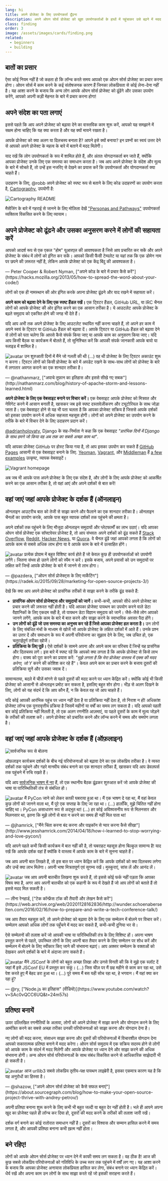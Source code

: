 ```yaml
---
lang: hi
title: अपने प्रोजेक्ट के लिए उपयोगकर्ता ढूँढना
description: अपने ओपन सोर्स प्रोजेक्ट को खुश उपयोगकर्ताओं के हाथों में पहुंचाकर उसे बढ़ने में मदद करें।
class: finding
order: 3
image: /assets/images/cards/finding.png
related:
  - beginners
  - building
---
```


## बातों का प्रसार

ऐसा कोई नियम नहीं है जो कहता हो कि लॉन्च करते समय आपको एक ओपन सोर्स प्रोजेक्ट का प्रचार करना होगा। ओपन सोर्स में काम करने के कई संतोषजनक कारण हैं जिनका लोकप्रियता से कोई लेना-देना नहीं है। यह आशा करने के बजाय कि अन्य लोग आपके ओपन सोर्स प्रोजेक्ट को ढूंढेंगे और उसका उपयोग करेंगे, आपको अपनी कड़ी मेहनत के बारे में प्रचार करना होगा!

## अपने संदेश का पता लगाएं

इससे पहले कि आप अपने प्रोजेक्ट को बढ़ावा देने का वास्तविक काम शुरू करें, आपको यह समझाने में सक्षम होना चाहिए कि यह क्या करता है और यह क्यों मायने रखता है।

आपके प्रोजेक्ट को क्या अलग या दिलचस्प बनाता है? आपने इसे क्यों बनाया? इन प्रश्नों का स्वयं उत्तर देने से आपको अपने प्रोजेक्ट के महत्व के बारे में बताने में मदद मिलेगी।

याद रखें कि लोग उपयोगकर्ता के रूप में शामिल होते हैं, और अंततः योगदानकर्ता बन जाते हैं, क्योंकि आपका प्रोजेक्ट उनके लिए एक समस्या का समाधान करता है। जब आप अपने प्रोजेक्ट के संदेश और मूल्य के बारे में सोचते हैं, तो उन्हें इस नजरिए से देखने का प्रयास करें कि उपयोगकर्ता और योगदानकर्ता क्या चाहते हैं।

उदाहरण के लिए, @robb अपने प्रोजेक्ट को स्पष्ट रूप से बताने के लिए कोड उदाहरणों का उपयोग करता है, [Cartography](https://github.com/robb/Cartography), उपयोगी है:

![Cartography README](/assets/images/finding-users/cartography.jpg)

मैसेजिंग के बारे में गहराई से जानने के लिए मोज़िला देखें ["Personas and Pathways"](https://mozillascience.github.io/working-open-workshop/personas_pathways/) उपयोगकर्ता व्यक्तित्व विकसित करने के लिए व्यायाम।

## अपने प्रोजेक्ट को ढूंढने और उसका अनुसरण करने में लोगों की सहायता करें

<aside markdown="1" class="pquote">
  आपको आदर्श रूप से एक एकल "होम" यूआरएल की आवश्यकता है जिसे आप प्रचारित कर सकें और अपने प्रोजेक्ट के संबंध में लोगों को इंगित कर सकें। आपको किसी फैंसी टेम्पलेट या यहां तक ​​कि एक डोमेन नाम पर छपने की ज़रूरत नहीं है, लेकिन आपके प्रोजेक्ट को एक केंद्र बिंदु की आवश्यकता है।
  <p markdown="1" class="pquote-credit">
— Peter Cooper & Robert Nyman, ["अपने कोड के बारे में प्रचार कैसे करें"](https://hacks.mozilla.org/2013/05/how-to-spread-the-word-about-your-code/)
  </p>
</aside>

लोगों को एक ही नामस्थान की ओर इंगित करके अपना प्रोजेक्ट ढूंढने और याद रखने में सहायता करें।

**अपने काम को बढ़ावा देने के लिए एक स्पष्ट हैंडल रखें।** एक ट्विटर हैंडल, GitHub URL, या IRC चैनल लोगों को आपके प्रोजेक्ट की ओर इंगित करने का एक आसान तरीका है। ये आउटलेट आपके प्रोजेक्ट के बढ़ते समुदाय को एकत्रित होने की जगह भी देते हैं।

यदि आप अभी तक अपने प्रोजेक्ट के लिए आउटलेट स्थापित नहीं करना चाहते हैं, तो अपने हर काम में अपने स्वयं के ट्विटर या GitHub हैंडल को बढ़ावा दें। आपके ट्विटर या GitHub हैंडल को बढ़ावा देने से लोगों को पता चलेगा कि आपसे कैसे संपर्क किया जाए या आपके काम का अनुसरण किया जाए। यदि आप किसी बैठक या कार्यक्रम में बोलते हैं, तो सुनिश्चित करें कि आपकी संपर्क जानकारी आपके बायो या स्लाइड में शामिल है।

<aside markdown="1" class="pquote">
  <img src="https://avatars.githubusercontent.com/nathanmarz?s=180" class="pquote-avatar" alt="avatar">
 उन शुरुआती दिनों में मैंने जो गलती की थी (...) वह थी प्रोजेक्ट के लिए ट्विटर अकाउंट शुरू न करना। ट्विटर लोगों को किसी प्रोजेक्ट के बारे में अपडेट रखने के साथ-साथ लोगों को प्रोजेक्ट के बारे में लगातार अवगत कराने का एक शानदार तरीका है।
  <p markdown="1" class="pquote-credit">
— @nathanmarz, ["अपाचे तूफान का इतिहास और इससे सीखे गए सबक"](http://nathanmarz.com/blog/history-of-apache-storm-and-lessons-learned.html)
  </p>
</aside>

**अपने प्रोजेक्ट के लिए एक वेबसाइट बनाने पर विचार करें।** एक वेबसाइट आपके प्रोजेक्ट को मित्रवत और नेविगेट करने में आसान बनाती है, खासकर जब इसे स्पष्ट दस्तावेज़ीकरण और ट्यूटोरियल के साथ जोड़ा जाता है। एक वेबसाइट होने से यह भी पता चलता है कि आपका प्रोजेक्ट सक्रिय है जिससे आपके दर्शकों को इसका उपयोग करने में अधिक सहजता महसूस होगी। लोगों को अपने प्रोजेक्ट का उपयोग करने के तरीके के बारे में विचार देने के लिए उदाहरण प्रदान करें।

[@adrianholovaty](https://news.ycombinator.com/item?id=7531689), Django के सह-निर्माता ने कहा कि एक वेबसाइट _"प्रारंभिक दिनों में Django के साथ हमने जो किया वह अब तक का सबसे अच्छा काम था"_.

यदि आपका प्रोजेक्ट GitHub पर होस्ट किया गया है, तो आप इसका उपयोग कर सकते हैं [GitHub Pages](https://pages.github.com/) आसानी से एक वेबसाइट बनाने के लिए. [Yeoman](http://yeoman.io/), [Vagrant](https://www.vagrantup.com/), और [Middleman](https://middlemanapp.com/) हैं [a few examples](https://github.com/showcases/github-pages-examples) उत्कृष्ट, व्यापक वेबसाइटें।

![Vagrant homepage](/assets/images/finding-users/vagrant_homepage.png)

अब जब भी आपके पास अपने प्रोजेक्ट के लिए एक संदेश है, और लोगों के लिए आपके प्रोजेक्ट को आकर्षित करने का एक आसान तरीका है, तो वहां आएं और अपने दर्शकों से बात करें!

## वहां जाएं जहां आपके प्रोजेक्ट के दर्शक हैं (ऑनलाइन)

ऑनलाइन आउटरीच बात को तेजी से साझा करने और फैलाने का एक शानदार तरीका है। ऑनलाइन चैनलों का उपयोग करके, आपके पास बहुत व्यापक दर्शकों तक पहुंचने की क्षमता है।

अपने दर्शकों तक पहुंचने के लिए मौजूदा ऑनलाइन समुदायों और प्लेटफार्मों का लाभ उठाएं। यदि आपका ओपन सोर्स प्रोजेक्ट एक सॉफ्टवेयर प्रोजेक्ट है, तो आप संभवतः अपने दर्शकों को ढूंढ सकते हैं [Stack Overflow](https://stackoverflow.com/), [Reddit](https://www.reddit.com), [Hacker News](https://news.ycombinator.com/), या [Quora](https://www.quora.com/). वे चैनल ढूंढें जहां आपको लगता है कि लोगों को आपके काम से सबसे अधिक लाभ होगा या वे आपके काम के बारे में उत्साहित होंगे।

<aside markdown="1" class="pquote">
  <img src="https://avatars.githubusercontent.com/pazdera?s=180" class="pquote-avatar" alt="avatar">
  प्रत्येक प्रोग्राम में बहुत विशिष्ट कार्य होते हैं जो केवल कुछ ही उपयोगकर्ताओं को उपयोगी लगेंगे। जितना संभव हो उतने लोगों को स्पैम न करें। इसके बजाय, अपने प्रयासों को उन समुदायों पर लक्षित करें जिन्हें आपके प्रोजेक्ट के बारे में जानने से लाभ होगा।
  <p markdown="1" class="pquote-credit">
— @pazdera, ["ओपन सोर्स प्रोजेक्ट्स के लिए मार्केटिंग"](https://radek.io/2015/09/28/marketing-for-open-source-projects-3/)
  </p>
</aside>

देखें कि क्या आप अपने प्रोजेक्ट को प्रासंगिक तरीकों से साझा करने के तरीके ढूंढ सकते हैं:

* **प्रासंगिक ओपन सोर्स प्रोजेक्ट्स और समुदायों को जानें।** कभी-कभी, आपको सीधे अपने प्रोजेक्ट का प्रचार करने की ज़रूरत नहीं होती है। यदि आपका प्रोजेक्ट पायथन का उपयोग करने वाले डेटा वैज्ञानिकों के लिए एकदम सही है, तो पायथन डेटा विज्ञान समुदाय को जानें। जैसे-जैसे लोग आपको जानने लगेंगे, आपके काम के बारे में बात करने और साझा करने के स्वाभाविक अवसर पैदा होंगे।
* **उन लोगों को ढूंढें जो उस समस्या का अनुभव कर रहे हैं जिसे आपका प्रोजेक्ट हल करता है।** उन लोगों के लिए संबंधित मंचों के माध्यम से खोजें जो आपके प्रोजेक्ट के लक्षित दर्शकों में आते हैं। उनके प्रश्न का उत्तर दें और समाधान के रूप में अपनी परियोजना का सुझाव देने के लिए, जब उचित हो, एक चतुराईपूर्ण तरीका खोजें।
* **प्रतिक्रिया के लिए पूछें।** ऐसे दर्शकों के सामने अपना और अपने काम का परिचय दें जिन्हें यह प्रासंगिक और दिलचस्प लगे। इस बारे में स्पष्ट रहें कि आपको क्या लगता है कि आपके प्रोजेक्ट से किसे लाभ होगा। वाक्य को पूरा करने का प्रयास करें: _"मुझे लगता है कि मेरा प्रोजेक्ट वास्तव में एक्स की मदद करेगा, जो Y_ करने की कोशिश कर रहे हैं"। केवल अपने काम का प्रचार करने के बजाय दूसरों की प्रतिक्रिया सुनें और उसका जवाब दें।

सामान्यतया, बदले में चीज़ें मांगने से पहले दूसरों की मदद करने पर ध्यान केंद्रित करें। क्योंकि कोई भी किसी प्रोजेक्ट को आसानी से ऑनलाइन प्रमोट कर सकता है, इसलिए बहुत शोर होगा। भीड़ से अलग दिखने के लिए, लोगों को यह संदर्भ दें कि आप कौन हैं, न कि केवल वह जो आप चाहते हैं।

यदि कोई आपकी आरंभिक पहुंच पर ध्यान नहीं देता है या प्रतिक्रिया नहीं देता है, तो निराश न हों! अधिकांश प्रोजेक्ट लॉन्च एक पुनरावृत्तीय प्रक्रिया है जिसमें महीनों या वर्षों का समय लग सकता है। यदि आपको पहली बार कोई प्रतिक्रिया नहीं मिलती है, तो एक अलग रणनीति आज़माएं, या पहले दूसरों के काम में मूल्य जोड़ने के तरीकों की तलाश करें। अपने प्रोजेक्ट को प्रचारित करने और लॉन्च करने में समय और समर्पण लगता है।

## वहां जाएं जहां आपके प्रोजेक्ट के दर्शक हैं (ऑफ़लाइन)

![सार्वजनिक रूप से बोलना](/assets/images/finding-users/public_speaking.jpg)

ऑफ़लाइन कार्यक्रम दर्शकों के बीच नई परियोजनाओं को बढ़ावा देने का एक लोकप्रिय तरीका है। वे व्यस्त दर्शकों तक पहुंचने और गहरे मानवीय संबंध बनाने का एक शानदार तरीका हैं, खासकर यदि आप डेवलपर्स तक पहुंचने में रुचि रखते हैं।

यदि आप [सार्वजनिक भाषण में नए](https://peaking.io/) हैं, तो एक स्थानीय बैठक ढूंढ़कर शुरुआत करें जो आपके प्रोजेक्ट की भाषा या पारिस्थितिकी तंत्र से संबंधित हो।

<aside markdown="1" class="pquote">
  <img src="https://avatars.githubusercontent.com/jhamrick?s=180" class="pquote-avatar" alt="avatar">
  मैं PyCon जाने को लेकर काफी घबराया हुआ था। मैं एक भाषण दे रहा था, मैं वहां केवल कुछ लोगों को जानने वाला था, मैं पूरे एक सप्ताह के लिए जा रहा था। (...) हालाँकि, मुझे चिंतित नहीं होना चाहिए था। PyCon असाधारण रूप से अद्भुत था! (...) हर कोई अविश्वसनीय रूप से मिलनसार और मिलनसार था, इतना कि मुझे लोगों से बात न करने का समय ही नहीं मिल पाता था!
  <p markdown="1" class="pquote-credit">
— @jhamrick, ["मैंने चिंता करना बंद करना और पाइकॉन से प्यार करना कैसे सीखा"](http://www.jesshamrick.com/2014/04/18/how-i-learned-to-stop-worrying-and-love-pycon/)
  </p>
</aside>

यदि आपने पहले कभी किसी कार्यक्रम में बात नहीं की है, तो घबराहट महसूस होना बिल्कुल सामान्य है! याद रखें कि आपके दर्शक वहां हैं क्योंकि वे वास्तव में आपके काम के बारे में सुनना चाहते हैं।

जब आप अपनी बात लिखते हैं, तो इस बात पर ध्यान केंद्रित करें कि आपके दर्शकों को क्या दिलचस्प लगेगा और उन्हें क्या लाभ मिलेगा। अपनी भाषा मित्रतापूर्ण एवं सुगम्य रखें। मुस्कुराएं, सांस लें और आनंद लें।

<aside markdown="1" class="pquote">
  <img src="/assets/images/finding-users/lena.jpg" class="pquote-avatar" alt="avatar">
  जब आप अपनी बातचीत लिखना शुरू करते हैं, तो इससे कोई फर्क नहीं पड़ता कि आपका विषय क्या है, अगर आप अपनी बातचीत को एक कहानी के रूप में देखते हैं जो आप लोगों को बताते हैं तो इससे मदद मिल सकती है।
  <p markdown="1" class="pquote-credit">
— लीना रेनहार्ड, ["टेक कॉन्फ्रेंस टॉक की तैयारी और लेखन कैसे करें"](https://web.archive.org/web/20201128162836/http://wunder.schoenaberselten.com/2016/02/16/how-to-prepare-and-write-a-tech-conference-talk/)
  </p>
</aside>

जब आप तैयार महसूस करें, तो अपने प्रोजेक्ट को बढ़ावा देने के लिए एक सम्मेलन में बोलने पर विचार करें। सम्मेलन आपको अधिक लोगों तक पहुँचने में मदद कर सकते हैं, कभी-कभी दुनिया भर से।

ऐसे सम्मेलनों की तलाश करें जो आपकी भाषा या पारिस्थितिकी तंत्र के लिए विशिष्ट हों। अपना भाषण प्रस्तुत करने से पहले, उपस्थित लोगों के लिए अपनी बात तैयार करने के लिए सम्मेलन पर शोध करें और सम्मेलन में बोलने के लिए स्वीकार किए जाने की संभावना बढ़ाएं। आप अक्सर सम्मेलन के वक्ताओं को देखकर अपने दर्शकों के बारे में अंदाजा लगा सकते हैं।

<aside markdown="1" class="pquote">
  <img src="https://avatars.githubusercontent.com/ry?s=180" class="pquote-avatar" alt="avatar">
  मैंने JSConf के लोगों को बहुत अच्छा लिखा और उनसे विनती की कि वे मुझे एक स्लॉट दें जहां मैं इसे JSConf EU में प्रस्तुत कर सकूं। (...) जिस चीज़ पर मैं छह महीने से काम कर रहा था, उसे पेश करते हुए मैं बेहद डरा हुआ था। (...) पूरे समय मैं बस यही सोच रहा था, हे भगवान। मैं यहां क्या कर रहा हूं?
  <p markdown="1" class="pquote-credit">
— @ry, ["Node.js का इतिहास" (वीडियो)](https://www.youtube.com/watch?v=SAc0vQCC6UQ&t=24m57s)
  </p>
</aside>

## प्रतिष्ठा बनायें

ऊपर उल्लिखित रणनीतियों के अलावा, लोगों को अपने प्रोजेक्ट में साझा करने और योगदान करने के लिए आमंत्रित करने का सबसे अच्छा तरीका उनकी परियोजनाओं को साझा करना और योगदान देना है।

नए लोगों की मदद करना, संसाधन साझा करना और दूसरों की परियोजनाओं में विचारशील योगदान देना आपको सकारात्मक प्रतिष्ठा बनाने में मदद करेगा। ओपन सोर्स समुदाय में एक सक्रिय सदस्य होने से लोगों को आपके काम के संदर्भ में मदद मिलेगी और आपके प्रोजेक्ट पर ध्यान देने और साझा करने की अधिक संभावना होगी। अन्य ओपन सोर्स परियोजनाओं के साथ संबंध विकसित करने से आधिकारिक साझेदारी भी हो सकती है।

<aside markdown="1" class="pquote">
  <img src="https://avatars.githubusercontent.com/shazow?s=180" class="pquote-avatar" alt="avatar">
  आज urllib3 सबसे लोकप्रिय तृतीय-पक्ष पायथन लाइब्रेरी है, इसका एकमात्र कारण यह है कि यह अनुरोधों का हिस्सा है।
  <p markdown="1" class="pquote-credit">
— @shazow, ["अपने ओपन सोर्स प्रोजेक्ट को कैसे सफल बनाएं"](https://about.sourcegraph.com/blog/how-to-make-your-open-source-project-thrive-with-andrey-petrov/)
  </p>
</aside>

अपनी प्रतिष्ठा बनाना शुरू करने के लिए कभी भी बहुत जल्दी या बहुत देर नहीं होती है। भले ही आपने अपना खुद का प्रोजेक्ट पहले ही लॉन्च कर दिया हो, दूसरों की मदद करने के तरीकों की तलाश जारी रखें।

दर्शक वर्ग बनाने का कोई रातोरात समाधान नहीं है। दूसरों का विश्वास और सम्मान हासिल करने में समय लगता है, और आपकी प्रतिष्ठा बनाना कभी ख़त्म नहीं होता।

## बने रहिए!

लोगों को आपके ओपन सोर्स प्रोजेक्ट पर ध्यान देने में काफी समय लग सकता है। वह ठीक है! आज की कुछ सबसे लोकप्रिय परियोजनाओं को गतिविधि के उच्च स्तर तक पहुंचने में वर्षों लग गए। यह आशा करने के बजाय कि आपका प्रोजेक्ट अनायास लोकप्रियता हासिल कर लेगा, संबंध बनाने पर ध्यान केंद्रित करें। धैर्य रखें और अपना काम उन लोगों के साथ साझा करते रहें जो इसकी सराहना करते हैं।
